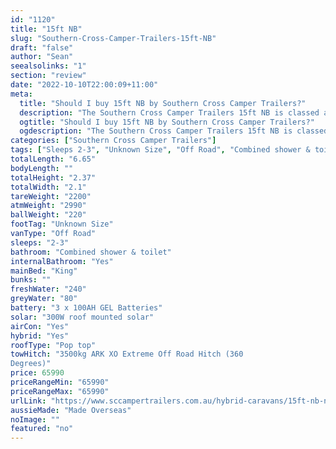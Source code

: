 ```yaml
---
id: "1120"
title: "15ft NB"
slug: "Southern-Cross-Camper-Trailers-15ft-NB"
draft: "false"
author: "Sean"
seealsolinks: "1"
section: "review"
date: "2022-10-10T22:00:09+11:00"
meta:
  title: "Should I buy 15ft NB by Southern Cross Camper Trailers?"
  description: "The Southern Cross Camper Trailers 15ft NB is classed as Off Road, and sleeps 2-3 people. It is Made Overseas and comes in at Unknown Size. It generally has Combined shower & toilet."
  ogtitle: "Should I buy 15ft NB by Southern Cross Camper Trailers?"
  ogdescription: "The Southern Cross Camper Trailers 15ft NB is classed as Off Road, and sleeps 2-3 people. It is Made Overseas and comes in at Unknown Size. It generally has Combined shower & toilet."
categories: ["Southern Cross Camper Trailers"]
tags: ["Sleeps 2-3", "Unknown Size", "Off Road", "Combined shower & toilet", "Pop top", "60 - 70k", "Made Overseas"]
totalLength: "6.65"
bodyLength: ""
totalHeight: "2.37"
totalWidth: "2.1"
tareWeight: "2200"
atmWeight: "2990"
ballWeight: "220"
footTag: "Unknown Size"
vanType: "Off Road"
sleeps: "2-3"
bathroom: "Combined shower & toilet"
internalBathroom: "Yes"
mainBed: "King"
bunks: ""
freshWater: "240"
greyWater: "80"
battery: "3 x 100AH GEL Batteries"
solar: "300W roof mounted solar"
airCon: "Yes"
hybrid: "Yes"
roofType: "Pop top"
towHitch: "3500kg ARK XO Extreme Off Road Hitch (360
Degrees)"
price: 65990
priceRangeMin: "65990"
priceRangeMax: "65990"
urlLink: "https://www.sccampertrailers.com.au/hybrid-caravans/15ft-nb-no-bunks"
aussieMade: "Made Overseas"
noImage: ""
featured: "no"
---
```

